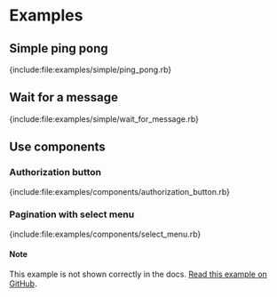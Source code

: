 <!--
# @title Examples
-->

# Examples

## Simple ping pong

{include:file:examples/simple/ping_pong.rb}

## Wait for a message

{include:file:examples/simple/wait_for_message.rb}

## Use components

### Authorization button

{include:file:examples/components/authorization_button.rb}

### Pagination with select menu

{include:file:examples/components/select_menu.rb}

#### Note

This example is not shown correctly in the docs.
[Read this example on GitHub](https://github.com/discorb-lib/discorb/blob/main/examples/components/select_menu.rb).